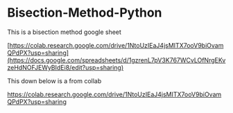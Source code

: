 # Bisection-Method-Python
This is a bisection method google sheet


[https://colab.research.google.com/drive/1NtoUzIEaJ4jsMITX7ooV9biOvamQPdPX?usp=sharing](https://docs.google.com/spreadsheets/d/1gzrenL7pV3K767WCvLOfNrgEKvzeHdNOFJEWyBIdEi8/edit?usp=sharing)


This down below is a from collab

https://colab.research.google.com/drive/1NtoUzIEaJ4jsMITX7ooV9biOvamQPdPX?usp=sharing
